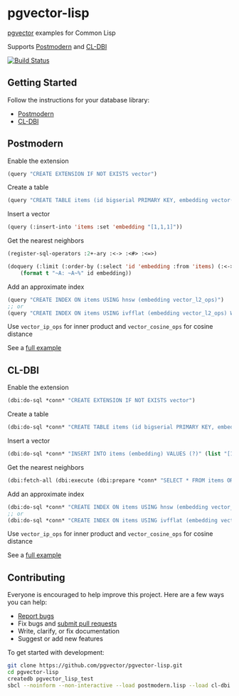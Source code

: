 # pgvector-lisp

[pgvector](https://github.com/pgvector/pgvector) examples for Common Lisp

Supports [Postmodern](https://github.com/marijnh/Postmodern) and [CL-DBI](https://github.com/fukamachi/cl-dbi)

[![Build Status](https://github.com/pgvector/pgvector-lisp/actions/workflows/build.yml/badge.svg)](https://github.com/pgvector/pgvector-lisp/actions)

## Getting Started

Follow the instructions for your database library:

- [Postmodern](#postmodern)
- [CL-DBI](#cl-dbi)

## Postmodern

Enable the extension

```lisp
(query "CREATE EXTENSION IF NOT EXISTS vector")
```

Create a table

```lisp
(query "CREATE TABLE items (id bigserial PRIMARY KEY, embedding vector(3))")
```

Insert a vector

```lisp
(query (:insert-into 'items :set 'embedding "[1,1,1]"))
```

Get the nearest neighbors

```lisp
(register-sql-operators :2+-ary :<-> :<#> :<=>)

(doquery (:limit (:order-by (:select 'id 'embedding :from 'items) (:<-> 'embedding "[1,1,1]")) 5) (id embedding)
    (format t "~A: ~A~%" id embedding))
```

Add an approximate index

```lisp
(query "CREATE INDEX ON items USING hnsw (embedding vector_l2_ops)")
;; or
(query "CREATE INDEX ON items USING ivfflat (embedding vector_l2_ops) WITH (lists = 100)")
```

Use `vector_ip_ops` for inner product and `vector_cosine_ops` for cosine distance

See a [full example](postmodern.lisp)

## CL-DBI

Enable the extension

```lisp
(dbi:do-sql *conn* "CREATE EXTENSION IF NOT EXISTS vector")
```

Create a table

```lisp
(dbi:do-sql *conn* "CREATE TABLE items (id bigserial PRIMARY KEY, embedding vector(3))")
```

Insert a vector

```lisp
(dbi:do-sql *conn* "INSERT INTO items (embedding) VALUES (?)" (list "[1,1,1]"))
```

Get the nearest neighbors

```lisp
(dbi:fetch-all (dbi:execute (dbi:prepare *conn* "SELECT * FROM items ORDER BY embedding <-> ? LIMIT 5") (list "[1,1,1]")))
```

Add an approximate index

```lisp
(dbi:do-sql *conn* "CREATE INDEX ON items USING hnsw (embedding vector_l2_ops)")
;; or
(dbi:do-sql *conn* "CREATE INDEX ON items USING ivfflat (embedding vector_l2_ops) WITH (lists = 100)")
```

Use `vector_ip_ops` for inner product and `vector_cosine_ops` for cosine distance

See a [full example](cl-dbi.lisp)

## Contributing

Everyone is encouraged to help improve this project. Here are a few ways you can help:

- [Report bugs](https://github.com/pgvector/pgvector-lisp/issues)
- Fix bugs and [submit pull requests](https://github.com/pgvector/pgvector-lisp/pulls)
- Write, clarify, or fix documentation
- Suggest or add new features

To get started with development:

```sh
git clone https://github.com/pgvector/pgvector-lisp.git
cd pgvector-lisp
createdb pgvector_lisp_test
sbcl --noinform --non-interactive --load postmodern.lisp --load cl-dbi.lisp
```
